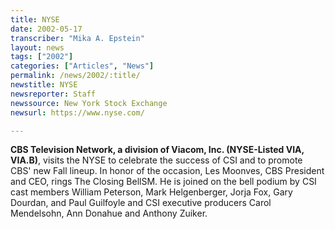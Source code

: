 ```yaml
---
title: NYSE
date: 2002-05-17
transcriber: "Mika A. Epstein"
layout: news
tags: ["2002"]
categories: ["Articles", "News"]
permalink: /news/2002/:title/
newstitle: NYSE
newsreporter: Staff
newssource: New York Stock Exchange
newsurl: https://www.nyse.com/

---
```

**CBS Television Network, a division of Viacom, Inc. (NYSE-Listed VIA, VIA.B)**, visits the NYSE to celebrate the success of CSI and to promote CBS' new Fall lineup. In honor of the occasion, Les Moonves, CBS President and CEO, rings The Closing BellSM. He is joined on the bell podium by CSI cast members William Peterson, Mark Helgenberger, Jorja Fox, Gary Dourdan, and Paul Guilfoyle and CSI executive producers Carol Mendelsohn, Ann Donahue and Anthony Zuiker.
